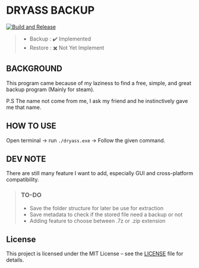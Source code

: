# DRYASS BACKUP

[![Build and Release](https://github.com/AhdaAI/dryass-backup/actions/workflows/release.yml/badge.svg?branch=main&event=release)](https://github.com/AhdaAI/dryass-backup/actions/workflows/release.yml)

> - Backup : ✔️ Implemented
> - Restore : ✖️ Not Yet Implement

## BACKGROUND

This program came because of my laziness to find a free, simple, and great backup program (Mainly for steam).

P.S The name not come from me, I ask my friend and he instinctively gave me that name.

## HOW TO USE

Open terminal -> run `./dryass.exe` -> Follow the given command.

## DEV NOTE

There are still many feature I want to add, especially GUI and cross-platform compatibility.

> ### TO-DO
>
> - Save the folder structure for later be use for extraction
> - Save metadata to check if the stored file need a backup or not
> - Adding feature to choose between .7z or .zip extension

## License

This project is licensed under the MIT License – see the [LICENSE](LICENSE) file for details.
